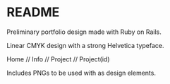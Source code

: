 # README

Preliminary portfolio design made with Ruby on Rails. 

Linear CMYK design with a strong Helvetica typeface. 

Home // Info // Project // Project(id) 

Includes PNGs to be used with as design elements. 
